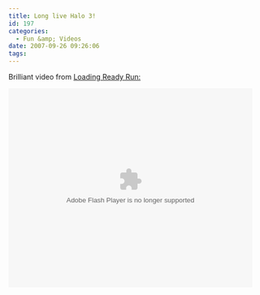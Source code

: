 ```yaml
---
title: Long live Halo 3!
id: 197
categories:
  - Fun &amp; Videos
date: 2007-09-26 09:26:06
tags:
---
```


Brilliant video from [Loading Ready Run:](https://www.loadingreadyrun.com/videos/view/228)

  <embed width="480" height="392" allowfullscreen="true" flashvars="mediaId=406609&amp;affiliateId=24664&amp;allowFullScreen=true&amp;pngLogo=http%3A//www.loadingreadyrun.com/img/revdots_grey.png" bgcolor="#000000" salign="TL" scale="noScale" pluginspage="https://www.macromedia.com/go/getflashplayer" src="https://flash.revver.com/player/1.0/player.swf" type="application/x-shockwave-flash"></embed>